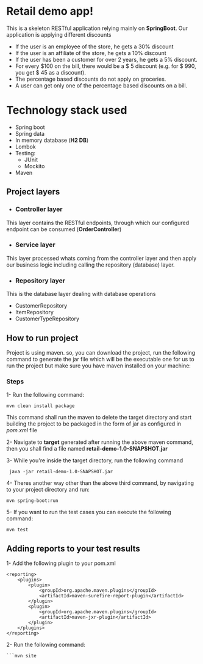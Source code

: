# Retail demo app!

This is a skeleton RESTful application relying mainly on **SpringBoot**.
Our application is applying different discounts
-  If the user is an employee of the store, he gets a 30% discount
-  If the user is an affiliate of the store, he gets a 10% discount
-  If the user has been a customer for over 2 years, he gets a 5% discount.
- For every $100 on the bill, there would be a $ 5 discount (e.g. for $ 990, you get $ 45
as a discount).
- The percentage based discounts do not apply on groceries.
- A user can get only one of the percentage based discounts on a bill.


# Technology stack used

- Spring boot
- Spring data
- In memory database (**H2 DB**)
- Lombok
- Testing: 
  - JUnit
  - Mockito
- Maven

## Project layers

- ### Controller layer
This layer contains the RESTful endpoints, through which our configured endpoint can be consumed (**OrderController**)

- ### Service layer
 This layer processed whats coming from the controller layer and then apply our business logic including calling the repository (database) layer.

- ### Repository layer
This is the database layer dealing with database operations 
  - CustomerRepository
  - ItemRepository
  - CustomerTypeRepository
  
## How to run project

Project is using maven. so, you can download the project, run the following command to generate the jar file which will be the executable one for us to run the project but make sure you have maven installed on your machine:

### Steps

1- Run the following command: 

    mvn clean install package

This command shall run the maven to delete the target directory and start building the project to be packaged in the form of jar as configured in *pom.xml* file

2- Navigate to **target** generated after running the above maven command, then you shall find a file named **retail-demo-1.0-SNAPSHOT.jar**

3- While you're inside the target directory, run the following command

     java -jar retail-demo-1.0-SNAPSHOT.jar

4- Theres another way other than the above third command, by navigating to your project directory and run: 
```
mvn spring-boot:run
```

5- If you want to run the test cases you can execute the following command:

    mvn test


## Adding reports to your test results

1- Add the following plugin to your pom.xml 

    <reporting>
		<plugins>
			<plugin>
				<groupId>org.apache.maven.plugins</groupId>
				<artifactId>maven-surefire-report-plugin</artifactId>
			</plugin>
			<plugin>
				<groupId>org.apache.maven.plugins</groupId>
				<artifactId>maven-jxr-plugin</artifactId>
			</plugin>
		</plugins>
	</reporting>


2- Run the following command: 

    ```mvn site


